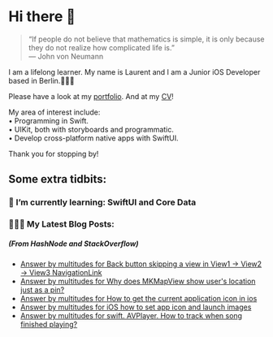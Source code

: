 # Hi there 👋

> “If people do not believe that mathematics is simple, it is only because they do not realize how complicated life is.”   
― John von Neumann

 
I am a lifelong learner. My name is Laurent and I am a Junior iOS Developer based in Berlin.👨🏻‍💻   

Please have a look at my [portfolio](https://github.com/multitudes/portfolio/blob/master/README.md). 
And at my [CV](https://multitudes.github.io/images/cv/cv-for-ios-nov2020.pdf)!

My area of interest include:  
• Programming in Swift.  
• UIKit, both with storyboards and programmatic.  
• Develop cross-platform native apps with SwiftUI.  

Thank you for stopping by!

## Some extra tidbits:

### 🌱 I’m currently learning: SwiftUI and Core Data


###  👨🏻‍💻 My Latest Blog Posts:
##### (From HashNode and StackOverflow)
<!-- BLOG-POST-LIST:START -->
- [Answer by multitudes for Back button skipping a view in View1 -> View2 -> View3 NavigationLink](https://stackoverflow.com/questions/64728953/back-button-skipping-a-view-in-view1-view2-view3-navigationlink/68472976#68472976)
- [Answer by multitudes for Why does MKMapView show user's location just as a pin?](https://stackoverflow.com/questions/47445473/why-does-mkmapview-show-users-location-just-as-a-pin/68444109#68444109)
- [Answer by multitudes for How to get the current application icon in ios](https://stackoverflow.com/questions/9419261/how-to-get-the-current-application-icon-in-ios/68318935#68318935)
- [Answer by multitudes for iOS how to set app icon and launch images](https://stackoverflow.com/questions/28170520/ios-how-to-set-app-icon-and-launch-images/68317893#68317893)
- [Answer by multitudes for swift. AVPlayer. How to track when song finished playing?](https://stackoverflow.com/questions/27805657/swift-avplayer-how-to-track-when-song-finished-playing/68283895#68283895)
<!-- BLOG-POST-LIST:END -->

<!--

<script type="text/javascript" src="https://cdnjs.buymeacoffee.com/1.0.0/button.prod.min.js" data-name="bmc-button" data-slug="multitudes" data-color="#FFDD00" data-emoji=""  data-font="Cookie" data-text="Buy me a coffee" data-outline-color="#000000" data-font-color="#000000" data-coffee-color="#ffffff" ></script>

If you can't get enough of me I collected some more links [here](https://linktr.ee/LaurentBrusa)!
**multitudes/multitudes** is a ✨ _special_ ✨ repository because its `README.md` (this file) appears on your GitHub profile.

Here are some ideas to get you started:

- 🔭 I’m currently working on ...
- 🌱 I’m currently learning ...
- 👯 I’m looking to collaborate on ...
- 🤔 I’m looking for help with ...
- 💬 Ask me about ...
- 📫 How to reach me: ...
- 😄 Pronouns: ...
- ⚡ Fun fact: ...

<p align="center">
  <img src="" width="400"  title="Laurent on the bicycle">
</p>
-->
